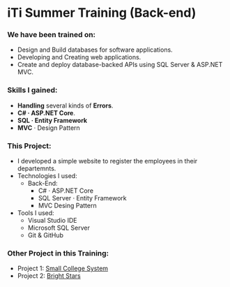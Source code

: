 # iTi Summer Training (Back-end)

### We have been trained on:
- Design and Build databases for software applications.
- Developing and Creating web applications.
- Create and deploy database-backed APIs using SQL Server & ASP.NET MVC.

### Skills I gained:
- **Handling** several kinds of **Errors**.
- **C# · ASP.NET Core**.
- **SQL · Entity Framework**
- **MVC** · Design Pattern

### This Project:
- I developed a simple website to register the employees in their departemnts.
- Technologies I used:
  - Back-End:
    - C# · ASP.NET Core
    - SQL Server · Entity Framework
    - MVC Desing Pattern
- Tools I used:
  - Visual Studio IDE
  - Microsoft SQL Server
  - Git & GitHub
  
### Other Project in this Training:
- Project 1: <a href="https://github.com/mahmoudhaney/SmallCollegeSystem" target="blank">Small College System</a>
- Project 2: <a href="https://github.com/mahmoudhaney/BrightStars" target="blank">Bright Stars</a>

